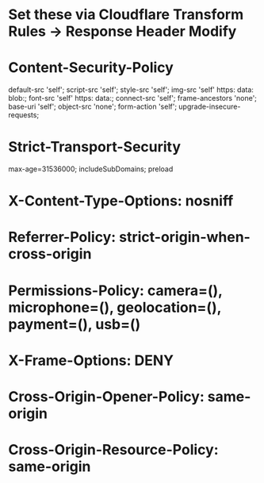 # Set these via Cloudflare Transform Rules → Response Header Modify

# Content-Security-Policy
default-src 'self';
script-src 'self';
style-src 'self';
img-src 'self' https: data: blob:;
font-src 'self' https: data:;
connect-src 'self';
frame-ancestors 'none';
base-uri 'self';
object-src 'none';
form-action 'self';
upgrade-insecure-requests;

# Strict-Transport-Security
max-age=31536000; includeSubDomains; preload

# X-Content-Type-Options: nosniff
# Referrer-Policy: strict-origin-when-cross-origin
# Permissions-Policy: camera=(), microphone=(), geolocation=(), payment=(), usb=()
# X-Frame-Options: DENY
# Cross-Origin-Opener-Policy: same-origin
# Cross-Origin-Resource-Policy: same-origin
